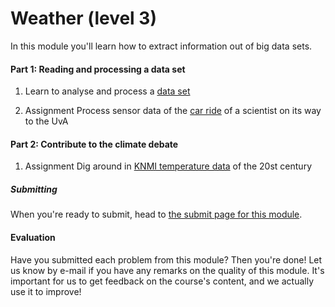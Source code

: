 # Weather (level 3)

In this module you'll learn how to extract information out of big data sets.

#### Part 1: Reading and processing a data set

1. Learn to analyse and process a [data set](/python/files)

2. <span class="badge badge-primary">Assignment</span> Process sensor data of the [car ride](/weather/dataprocessing) of a scientist on its way to the UvA

#### Part 2: Contribute to the climate debate

1. <span class="badge badge-primary">Assignment</span> Dig around in [KNMI temperature data](/weather/climate) of the 20st century

##### Submitting

When you're ready to submit, head to [the submit page for this module](/weather/submit).

#### Evaluation

Have you submitted each problem from this module? Then you're done! Let us know by e-mail if you have any remarks on the quality of this module. It's important for us to get feedback on the course's content, and we actually use it to improve!
